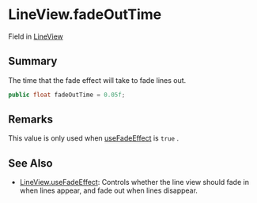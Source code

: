# LineView.fadeOutTime

Field in [LineView](/docs/api/csharp/yarn.unity.legacy.lineview.md)

## Summary


The time that the fade effect will take to fade lines out.


```csharp
public float fadeOutTime = 0.05f;
```

## Remarks

This value is only used when  <a href="yarn.unity.legacy.lineview.usefadeeffect.md">useFadeEffect</a>  is
<code>true</code> .

## See Also

* [LineView.useFadeEffect](/docs/api/csharp/yarn.unity.legacy.lineview.usefadeeffect.md): Controls whether the line view should fade in when lines appear, and fade out when lines disappear.


